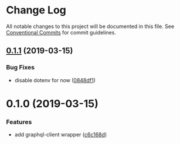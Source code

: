 # Change Log

All notable changes to this project will be documented in this file.
See [Conventional Commits](https://conventionalcommits.org) for commit guidelines.

## [0.1.1](https://github.com/microfront/microfront/compare/v0.1.0...v0.1.1) (2019-03-15)

### Bug Fixes

- disable dotenv for now ([0848df1](https://github.com/microfront/microfront/commit/0848df1))

# 0.1.0 (2019-03-15)

### Features

- add graphql-client wrapper ([c6c168d](https://github.com/microfront/microfront/commit/c6c168d))
